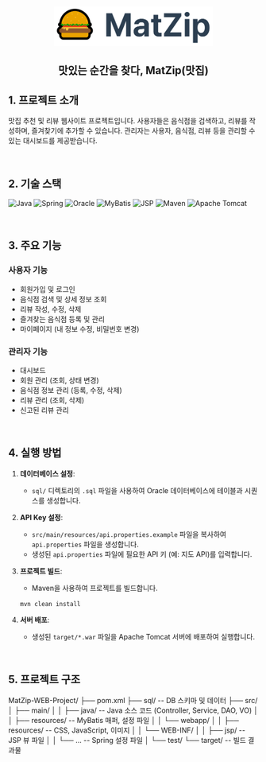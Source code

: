 <div align="center">
  <img src="./etc/banner.png" alt="preview" width="320px" height="80px" />
  <br />
  <h2> 맛있는 순간을 찾다, MatZip(맛집)</h2>
</div>

## 1. 프로젝트 소개

맛집 추천 및 리뷰 웹사이트 프로젝트입니다. 사용자들은 음식점을 검색하고, 리뷰를 작성하며, 즐겨찾기에 추가할 수 있습니다. 관리자는 사용자, 음식점, 리뷰 등을 관리할 수 있는 대시보드를 제공받습니다.

<br>

## 2. 기술 스택

![Java](https://img.shields.io/badge/Java-ED8B00?style=for-the-badge&logo=openjdk&logoColor=white)
![Spring](https://img.shields.io/badge/Spring-6DB33F?style=for-the-badge&logo=spring&logoColor=white)
![Oracle](https://img.shields.io/badge/Oracle-F80000?style=for-the-badge&logo=oracle&logoColor=white)
![MyBatis](https://img.shields.io/badge/MyBatis-000000?style=for-the-badge&logo=mybatis&logoColor=white)
![JSP](https://img.shields.io/badge/JSP-007396?style=for-the-badge&logo=jee&logoColor=white)
![Maven](https://img.shields.io/badge/Maven-C71A36?style=for-the-badge&logo=apachemaven&logoColor=white)
![Apache Tomcat](https://img.shields.io/badge/Apache%20Tomcat-F8DC75?style=for-the-badge&logo=apachetomcat&logoColor=black)

<br>

## 3. 주요 기능

### 사용자 기능
* 회원가입 및 로그인
* 음식점 검색 및 상세 정보 조회
* 리뷰 작성, 수정, 삭제
* 즐겨찾는 음식점 등록 및 관리
* 마이페이지 (내 정보 수정, 비밀번호 변경)

### 관리자 기능
* 대시보드
* 회원 관리 (조회, 상태 변경)
* 음식점 정보 관리 (등록, 수정, 삭제)
* 리뷰 관리 (조회, 삭제)
* 신고된 리뷰 관리

<br>

## 4. 실행 방법

1.  **데이터베이스 설정**:
    * `sql/` 디렉토리의 `.sql` 파일을 사용하여 Oracle 데이터베이스에 테이블과 시퀀스를 생성합니다.

2.  **API Key 설정**:
    * `src/main/resources/api.properties.example` 파일을 복사하여 `api.properties` 파일을 생성합니다.
    * 생성된 `api.properties` 파일에 필요한 API 키 (예: 지도 API)를 입력합니다.

3.  **프로젝트 빌드**:
    * Maven을 사용하여 프로젝트를 빌드합니다.
    ```shell
    mvn clean install
    ```

4.  **서버 배포**:
    * 생성된 `target/*.war` 파일을 Apache Tomcat 서버에 배포하여 실행합니다.

<br>

## 5. 프로젝트 구조
MatZip-WEB-Project/
├── pom.xml
├── sql/                  -- DB 스키마 및 데이터
├── src/
│   ├── main/
│   │   ├── java/         -- Java 소스 코드 (Controller, Service, DAO, VO)
│   │   ├── resources/    -- MyBatis 매퍼, 설정 파일
│   │   └── webapp/
│   │       ├── resources/  -- CSS, JavaScript, 이미지
│   │       └── WEB-INF/
│   │           ├── jsp/      -- JSP 뷰 파일
│   │           └── ...       -- Spring 설정 파일
│   └── test/
└── target/               -- 빌드 결과물
